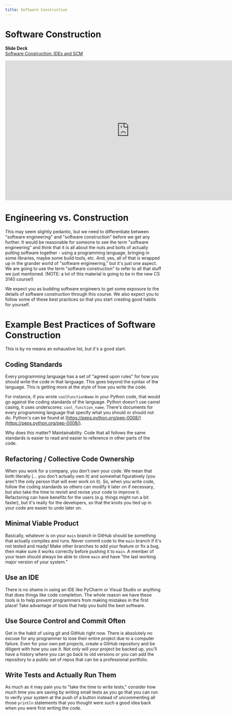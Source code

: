 ```yaml
---
title: Software Construction
---
```


# Software Construction

__Slide Deck__   
[Software Construction: IDEs and SCM](https://docs.google.com/presentation/d/1EmPO6DpLF4FrSBxlhn7yWRsWihS7p2mmLlOBW34CxW8/edit?usp=sharing)

<iframe width="800" height="450" src="https://www.youtube.com/embed/IVBtOLiXs0A" frameborder="0" allow="accelerometer; autoplay; encrypted-media; gyroscope; picture-in-picture" allowfullscreen></iframe>

# Engineering vs. Construction

This may seem slightly pedantic, but we need to differentiate between "software engineering" and "software construction" before we get any further.  It would be reasonable for someone to see the term "software engineering" and think that it is all about the nuts and bolts of actually putting software together - using a programming language, bringing in some libraries, maybe some build tools, etc.  And, yes, all of that is wrapped up in the grander world of "software engineering," but it's just one aspect.  We are going to use the term "software construction" to refer to all that stuff we just mentioned.  (NOTE: a lot of this material is going to be in the new CS 3140 course!)

We expect you as budding software engineers to get some exposure to the details of software construction through this course.  We also expect you to follow some of these best practices so that you start creating good habits for yourself.

# Example Best Practices of Software Construction

This is by no means an exhaustive list, but it's a good start.

## Coding Standards

Every programming language has a set of "agreed upon rules" for how you should write the code in that language.  This goes beyond the syntax of the language.  This is getting more at the style of how you write the code.

For instance, if you wrote ``coolFunctionName`` in your Python code, that would go against the coding standards of the language.  Python doesn't use camel casing, it uses underscores: ``cool_function_name``.  There's documents for every programming language that specify what you should or should not do.  Python's can be found at [https://peps.python.org/pep-0008/](https://peps.python.org/pep-0008/).

Why does this matter?  Maintainability.  Code that all follows the same standards is easier to read and easier to reference in other parts of the code.  

## Refactoring / Collective Code Ownership

When you work for a company, you don't own your code.  We mean that both literally (... you don't actually own it) and somewhat figuratively (you aren't the only person that will ever work on it).  So, when you write code, follow the coding standards so others can modify it later on if necessary, but also take the time to revisit and revise your code to improve it.  Refactoring can have benefits for the users (e.g. things might run a bit faster), but it's really for the developers, so that the knots you tied up in your code are easier to undo later on.

## Minimal Viable Product

Basically, whatever is on your ``main`` branch in GitHub should be something that actually compiles and runs.  Never commit code to the ``main`` branch if it's not tested and ready!  Make other branches to add your feature or fix a bug, then make sure it works correctly before pushing it to ``main``.  A member of your team should always be able to clone ``main`` and have "the last working major version of your system."

## Use an IDE

There is no shame in using an IDE like PyCharm or Visual Studio or anything that does things like code completion.  The whole reason we have these tools is to help _prevent_ programmers from making mistakes in the first place!  Take advantage of tools that help you build the best software.

## Use Source Control and Commit Often

Get in the habit of using git and GitHub right now.  There is absolutely no excuse for any programmer to lose their entire project due to a computer failure.  Even for your own pet projects, create a GitHub repository and be diligent with how you use it.  Not only will your project be backed up, you'll have a history where you can go back to old versions or you can add the repository to a public set of repos that can be a professional portfolio.  

## Write Tests and Actually Run Them

As much as it may pain you to "take the time to write tests," consider how much time you are saving by writing small tests as you go that you can run to verify your system at the push of a button instead of uncommenting all those ``println`` statements that you thought were such a good idea back when you were first writing the code.